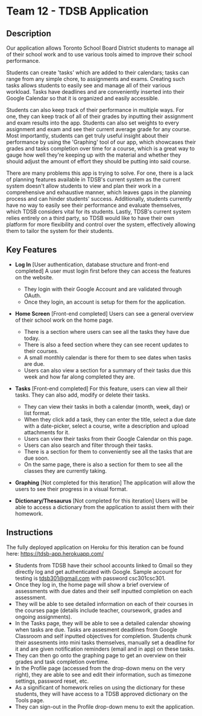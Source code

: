 # Team 12 - TDSB Application

<!-- > _Note:_ This document is intended to be relatively short. Be concise and precise. Assume the reader has no prior knowledge of your application and is non-technical.  -->

## Description 
<!--  * Provide a high-level description of your application and its value from an end-user's perspective
 * What is the problem you're trying to solve?
 * Is there any context required to understand **why** the application solves this problem? -->
Our application allows Toronto School Board District students to manage all of their school work and to use various tools aimed to improve their school performance.

Students can create 'tasks' which are added to their calendars; tasks can range from any simple chore, to assignments and exams. Creating such tasks allows students to easily see and manage all of their various workload. Tasks have deadlines and are conveniently inserted into their Google Calendar so that it is organized and easily accessible.

Students can also keep track of their performance in multiple ways. For one, they can keep track of all of their grades by inputting their assignment and exam results into the app. Students can also set weights to every assignment and exam and see their current average grade for any course. Most importantly, students can get truly useful insight about their performance by using the 'Graphing' tool of our app, which showcases their grades and tasks completion over time for a course, which is a great way to gauge how well they're keeping up with the material and whether they should adjust the amount of effort they should be putting into said course.

There are many problems this app is trying to solve. For one, there is a lack of planning features available in TDSB's current system as the current system doesn't allow students to view and plan their work in a comprehensive and exhaustive manner, which leaves gaps in the planning process and can hinder students' success. Additionally, students currently have no way to easily see their performance and evaluate themselves, which TDSB considers vital for its students. Lastly, TDSB's current system relies entirely on a third party, so TDSB would like to have their own platform for more flexibility and control over the system, effectively allowing them to tailor the system for their students.


## Key Features
<!--  * Described the key features in the application that the user can access
 * Feel free to provide a breakdown or detail for each feature that is most appropriate for your application -->
 
 * **Log In** [User authentication, database structure and front-end completed]
A user must login first before they can access the features on the website.
    * They login with their Google Account and are validated through OAuth.
    * Once they login, an account is setup for them for the application.
    
 * **Home Screen** [Front-end completed]
 Users can see a general overview of their school work on the home page. 
    * There is a section where users can see all the tasks they have due today.
    * There is also a feed section where they can see recent updates to their courses.
    * A small  monthly calendar is there for them to see dates when tasks are due.
    * Users can also view a section for a summary of their tasks due this week and how far along completed they are.
    
 * **Tasks** [Front-end completed]
 For this feature, users can view all their tasks. They can also add, modify or delete their tasks.
     * They can view their tasks in both a calendar (month, week, day) or list format.
     * When they click add a task, they can enter the title, select a due date with a date-picker, select a course, write a description and upload attachments for it.
     * Users can view their tasks from their Google Calendar on this page.
     * Users can also search and filter through their tasks.
     * There is a section for them to conveniently see all the tasks that are due soon.
     * On the same page, there is also a section for them to see all the classes they are currently taking.
     
 * **Graphing** [Not completed for this iteration]
 The application will allow the users to see their progress in a visual format. 
 * **Dictionary/Thesaurus** [Not completed for this iteration]
 Users will be able to access a dictionary from the application to assist them with their homework. 

## Instructions
The fully deployed application on Heroku for this iteration can be found here: https://tdsb-app.herokuapp.com/
<!--  * Clear instructions for how to use the application from the end-user's perspective
 * How do you access it? Are accounts pre-created or does a user register? Where do you start? etc. 
 * Provide clear steps for using each feature described above
 * If you cannot deploy your application for technical reasons, please let your TA know at the beginning of the iteration. You will need to demo the application to your partner either way. -->

- Students from TDSB have their school accounts linked to Gmail so they directly log and get authenticated with Google. Sample account for testing is tdsb301@gmail.com with password csc301csc301.
- Once they log in, the home page will show a brief overview of assessments with due dates and their self inputted completion on each assessment.
- They will be able to see detailed information on each of their courses in the courses page (details include teacher, coursework, grades and ongoing assignments).
- In the Tasks page, they will be able to see a detailed calendar showing when tasks are due. Tasks are assesment deadlines from Google Classroom and self inputted objectives for completion. Students chunk their assesments into mini tasks themselves, manually set a deadline for it and are given notification reminders (email and in app) on these tasks.
- They can then go onto the graphing page to get an overview on their grades and task completion overtime. 
- In the Profile page (accessed from the drop-down menu on the very right), they are able to see and edit their information, such as timezone settings, password reset, etc.  
- As a significant of homework relies on using the dictionary for these students, they will have access to a TDSB approved dictionary on the Tools page.
- They can sign-out in the Profile drop-down menu to exit the application. 
